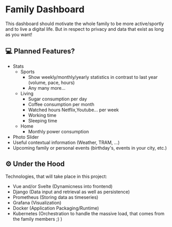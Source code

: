 # Family Dashboard

This dashboard should motivate the whole family to be more active/sportly and to live a digital life. But in respect to privacy and data that exist as long as you want!

## 💻 Planned Features? 

- Stats
  - Sports
    - Show weekly/monthly/yearly statistics in contrast to last year (volume, pace, hours)
    - Any many more...
  - Living
    - Sugar consumption per day
    - Coffee consumption per month
    - Watched hours Netflix,Youtube... per week
    - Working time
    - Sleeping time
  - Home
    - Monthly power consumption
- Photo Slider
- Useful contextual information (Weather, TRAM, ...)
- Upcoming family or personal events (birthday's, events in your city, etc.)

## ⚙️ Under the Hood 

Technologies, that will take place in this project:
- Vue and/or Svelte (Dynamicness into frontend)
- Django (Data input and retrieval as well as persistence)
- Prometheus (Storing data as timeseries)
- Grafana (Visualization)
- Docker (Application Packaging/Runtime)
- Kubernetes (Orchestration to handle the massive load, that comes from the family members ;) )
